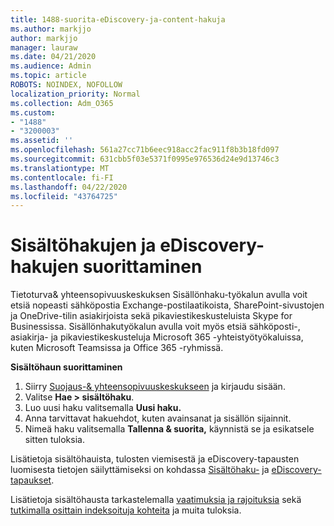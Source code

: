 ```yaml
---
title: 1488-suorita-eDiscovery-ja-content-hakuja
ms.author: markjjo
author: markjjo
manager: lauraw
ms.date: 04/21/2020
ms.audience: Admin
ms.topic: article
ROBOTS: NOINDEX, NOFOLLOW
localization_priority: Normal
ms.collection: Adm_O365
ms.custom:
- "1488"
- "3200003"
ms.assetid: ''
ms.openlocfilehash: 561a27cc71b6eec918acc2fac911f8b3b18fd097
ms.sourcegitcommit: 631cbb5f03e5371f0995e976536d24e9d13746c3
ms.translationtype: MT
ms.contentlocale: fi-FI
ms.lasthandoff: 04/22/2020
ms.locfileid: "43764725"
---
```

# <a name="how-to-perform-content-searches-and-ediscovery-searches"></a>Sisältöhakujen ja eDiscovery-hakujen suorittaminen

Tietoturva& yhteensopivuuskeskuksen Sisällönhaku-työkalun avulla voit etsiä nopeasti sähköpostia Exchange-postilaatikoista, SharePoint-sivustojen ja OneDrive-tilin asiakirjoista sekä pikaviestikeskusteluista Skype for Businessissa. Sisällönhakutyökalun avulla voit myös etsiä sähköposti-, asiakirja- ja pikaviestikeskusteluja Microsoft 365 -yhteistyötyökaluissa, kuten Microsoft Teamsissa ja Office 365 -ryhmissä.

**Sisältöhaun suorittaminen**

1. Siirry [Suojaus-& yhteensopivuuskeskukseen](https://protection.office.com) ja kirjaudu sisään.
2. Valitse **Hae > sisältöhaku**.
3. Luo uusi haku valitsemalla **Uusi haku.**
4. Anna tarvittavat hakuehdot, kuten avainsanat ja sisällön sijainnit.  
5. Nimeä haku valitsemalla **Tallenna & suorita,** käynnistä se ja esikatsele sitten tuloksia.

Lisätietoja sisältöhauista, tulosten viemisestä ja eDiscovery-tapausten luomisesta tietojen säilyttämiseksi on kohdassa [Sisältöhaku-](https://docs.microsoft.com/office365/securitycompliance/content-search) ja [eDiscovery-tapaukset](https://docs.microsoft.com/office365/securitycompliance/ediscovery-cases).

Lisätietoja sisältöhausta tarkastelemalla [vaatimuksia ja rajoituksia](https://docs.microsoft.com/office365/securitycompliance/limits-for-content-search) sekä [tutkimalla osittain indeksoituja kohteita](https://docs.microsoft.com/office365/securitycompliance/investigating-partially-indexed-items-in-ediscovery) ja muita tuloksia.
